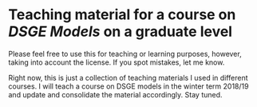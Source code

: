 # Teaching material for a course on *DSGE Models* on a graduate level
Please feel free to use this for teaching or learning purposes, however, taking into account the license. If you spot mistakes, let me know.

Right now, this is just a collection of teaching materials I used in different courses. I will teach a course on DSGE models in the winter term 2018/19 and update and consolidate the material accordingly. Stay tuned.
